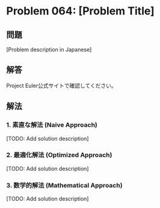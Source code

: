 # Problem 064: [Problem Title]

## 問題
[Problem description in Japanese]

## 解答

Project Euler公式サイトで確認してください。

## 解法

### 1. 素直な解法 (Naive Approach)
[TODO: Add solution description]

### 2. 最適化解法 (Optimized Approach)
[TODO: Add solution description]

### 3. 数学的解法 (Mathematical Approach)
[TODO: Add solution description]
